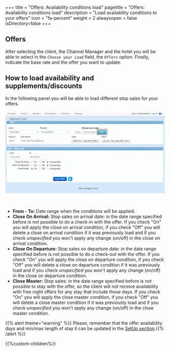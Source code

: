 +++
title = "Offers: Availability conditions load"
pagetitle = "Offers: Availability conditions load"
description = "Load availability conditions to your offers"
icon = "fa-percent"
weight = 2
alwaysopen = false
isDirectory=false
+++

## Offers

After selecting the client, the Channel Manager and the hotel you will be able to select in the `Choose your Load` field, the `Offers` option. Finally, indicate the base rate and the offer you want to update.

## How to load availability and supplements/discounts

In the following panel you will be able to load different stop sales for your offers. 

![Inventory-X Load Offer](./../../../images/web/inventory_load_offer.png "Inventory-X Load Offer")

</br>

* **From - To:** Date range when the conditions will be applied.
* **Close On Arrival:** Stop sales on arrival date: in the date range specified before is not possible to do a check-in with the offer. If you check "On" you will apply the close on arrival condition, if you check "Off" you will delete a close on arrival condition if it was previously load and if you check *unspecified* you won't apply any change (on/off) in the close on arrival condition.
* **Close On Departure:** Stop sales on departure date: in the date range specified before is not possible to do a check-out with the offer. If you check "On" you will apply the close on departure condition, if you check "Off" you will delete a close on departure condition if it was previously load and if you check *unspecified* you won't apply any change (on/off) in the close on departure condition.
* **Close Master:** Stop sales: in the date range specified before is not possible to stay with the offer, so the client will not receive availability with free night offers for any stay that include those days.  If you check "On" you will apply the close master condition, if you check "Off" you will delete a close master condition if it was previously load and if you check *unspecified* you won't apply any change (on/off) in the close master condition.

{{% alert theme="warning" %}} Please, remember that the offer availability days and min/max length of stay it can be updated in the [SetUp section](./../../../setup).{{% /alert %}}


{{%custom-children%}}